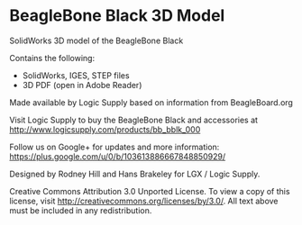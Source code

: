 BeagleBone Black 3D Model
=========================

SolidWorks 3D model of the BeagleBone Black

Contains the following:
- SolidWorks, IGES, STEP files
- 3D PDF (open in Adobe Reader)

Made available by Logic Supply based on information from BeagleBoard.org

Visit Logic Supply to buy the BeagleBone Black and accessories at http://www.logicsupply.com/products/bb_bblk_000

Follow us on Google+ for updates and more information: https://plus.google.com/u/0/b/103613886667848850929/

Designed by Rodney Hill and Hans Brakeley for LGX / Logic Supply.

Creative Commons Attribution 3.0 Unported License. To view a copy of this license,
visit http://creativecommons.org/licenses/by/3.0/. All text above must be included in any redistribution.

